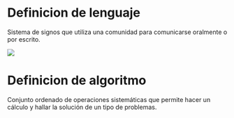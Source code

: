 # Definicion de lenguaje
Sistema de signos que utiliza una comunidad para comunicarse oralmente o por escrito.

![](https://okdiario.com/img/2018/11/28/codigo-html-655x368.jpg)
# Definicion de algoritmo
Conjunto ordenado de operaciones sistemáticas que permite hacer un cálculo y hallar la solución de un tipo de problemas.
